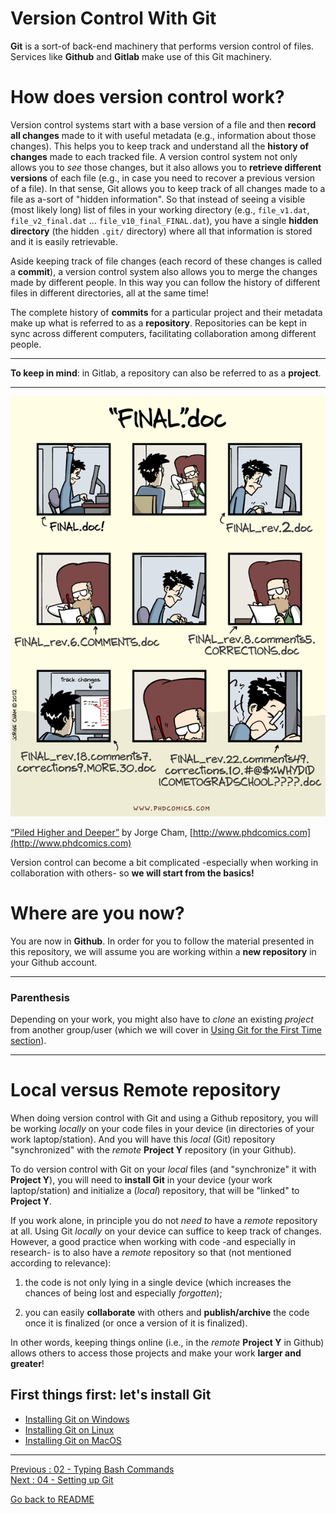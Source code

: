 # Version Control With Git

**Git** is a sort-of back-end machinery that performs version control of files. Services like **Github** and **Gitlab** make use of this Git machinery.

# How does version control work?

Version control systems start with a base version of a file and then **record all changes** made to it with useful metadata (e.g., information about those changes). This helps you to keep track and understand all the **history of changes** made to each tracked file. A version control system not only allows you to *see* those changes, but it also allows you to **retrieve different versions** of each file (e.g., in case you need to recover a previous version of a file). In that sense, Git allows you to keep track of all changes made to a file as a-sort of "hidden information". So that instead of seeing a visible (most likely long) list of files in your working directory (e.g., `file_v1.dat`, `file_v2_final.dat` ... `file_v10_final_FINAL.dat`), you have a single **hidden directory** (the hidden `.git/` directory) where all that information is stored and it is easily retrievable. 

Aside keeping track of file changes (each record of these changes is called a **commit**), a version control system also allows you to merge the changes made by different people. In this way you can follow the history of different files in different directories, all at the same time! 

The complete history of **commits** for a particular project and their metadata make up what is referred to as a **repository**. Repositories can be kept in sync across different computers, facilitating collaboration among different people. 

___________________
**To keep in mind**: in Gitlab, a repository can also be referred to as a **project**.
___________________

![phd101212s](uploads/ffe2570f8caf6fae8955deb353a0dc0c/phd101212s.gif)

[“Piled Higher and Deeper”](http://phdcomics.com/comics/archive.php?comicid=1531) by Jorge Cham, [http://www.phdcomics.com](http://www.phdcomics.com)

Version control can become a bit complicated -especially when working in collaboration with others- so **we will start from the basics!**

# Where are you now?

You are now in **Github**. In order for you to follow the material presented in this repository, we will assume you are working within a **new repository** in your Github account.

_____________________________________________________________
### Parenthesis

Depending on your work, you might also have to *clone* an existing *project* from another group/user (which we will cover in [Using Git for the First Time section](Using-Git-for-the-First-Time)).
____________________________________________________________

# Local versus Remote repository

When doing version control with Git and using a Github repository,  you will be working *locally* on your code files in your device (in directories of your work laptop/station). And you will have this *local* (Git) repository "synchronized" with the *remote* **Project Y** repository (in your Github).

To do version control with Git on your *local* files (and "synchronize" it with **Project Y**), you will need to **install Git** in your device (your work laptop/station) and initialize a (*local*) repository, that will be "linked" to **Project Y**.

If you work alone, in principle you do not *need to* have a *remote* repository at all. Using Git *locally* on your device can suffice to keep track of changes. However, a good practice when working with code -and especially in research- is to also have a *remote* repository so that (not mentioned according to relevance):

1) the code is not only lying in a single device (which increases the chances of being lost and especially *forgotten*); 

2) you can easily **collaborate** with others and **publish/archive** the code once it is finalized (or once a version of it is finalized).

In other words, keeping things online (i.e., in the *remote* **Project Y** in Github) allows others to access those projects and make your work **larger and greater**!


## First things first: let's install Git

* [Installing Git on Windows](https://github.com/HeatherAn/installations-instructions/blob/main/Install-Git-on-Windows.md)
* [Installing Git on Linux](https://github.com/HeatherAn/installations-instructions/blob/main/Install-Git-on-Linux.md)
* [Installing Git on MacOS](https://github.com/HeatherAn/installations-instructions/blob/main/Install-Git-on-MacOS.md)


________________________

[Previous : 02 - Typing Bash Commands](https://github.com/HeatherAn/recommended-coding-practices/blob/main/02-Typing-Bash-Commands.md)  
[Next : 04 - Setting up Git](https://github.com/HeatherAn/recommended-coding-practices/blob/main/04-Setting-Up-Git.md)

[Go back to README](https://github.com/HeatherAn/recommended-coding-practices#readme)